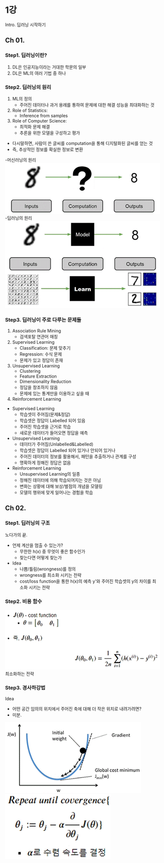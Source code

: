 # 1강
Intro. 딥러닝 시작하기

## Ch 01.
### Step1. 딥러닝이란?

1. DL은 인공지능이라는 거대한 학문의 일부
2. DL은 ML의 여러 기법 중 하나

### Step2. 딥러닝의 원리

1. ML의 정의
   - 주어진 데이터나 과거 용례를 통하여 문제에 대한 해결 성능을 최대화하는 것
2. Role of Statistics:
   - Inference from samples
3. Role of Computer Science:
   - 최적화 문제 해결
   - 추론을 위한 모델을 구성하고 평가
- 다시말하면, 사람이 쓴 글씨를 computation을 통해 디지털화된 글씨를 얻는 것
- 즉, 추상적인 정보를 확실한 정보로 변환
  
-머신러닝의 원리
![1-1](./img/1-1.gif)
-딥러닝의 원리
![1-2](./img/1-2.gif)

### Step3. 딥러닝이 주로 다루는 문제들

1. Association Rule Mining
   - 검색포탈 연관어 매칭
2. Supervised Learning
   - Classification: 문제 맞추기
   - Regression: 수식 문제
   - 문제가 있고 정답이 존재
3. Unsupervised Learning
   - Clustering
   - Feature Extraction
   - Dimensionality Reduction
   - 정답을 창조하지 않음
   - 문제에 있는 통계만을 이용하고 싶을 때
4. Reinforcement Learning



- Supervised Learning
  - 학습셋이 주어짐(문제&정답)
  - 학습셋은 정답이 Labelled 되어 있음
  - 주어진 학습셋을 근거로 학습
  - 새로운 데이터가 들어오면 정답을 예측
- Unsupervised Learning
  - 데이터가 주어짐(Unlabelled&Labelled)
  - 학습셋은 정답이 Labelled 되어 있거나 안되어 있거나
  - 주어진 데이터의 정보를 활용해서, 패턴을 추출하거나 관계를 구성
  - 명확하게 정해진 정답은 없음
- Reinforcement Learning
  - Unsupervised Learning의 일종
  - 정해진 데이터에 의해 학습되어지는 것은 아님
  - 변화는 상황에 대해 보상/벌점의 개념을 모델링
  - 모델의 행위에 맞게 일어나는 경험을 학습
  

## Ch 02.

### Step1. 딥러닝의 구조

노다가의 끝.
- 언제 계산을 멈출 수 있는가?
  - 무한한 h(x) 중 무엇이 좋은 함수인가
  - 찾는다면 어떻게 찾는가
- Idea
  - 나쁨/틀림(wrongness)를 정의
  - wrongness를 최소화 시키는 전략
  - cost/loss function을 통한 h(x)의 예측 y'와 주어진 학습셋의 y의 차이를 최소화 시키는 전략

### Step2. 비용 함수

![1-3](./img/1-3.gif)
최소화하는 전략

### Step3. 경사하강법

Idea
- 어떤 공간 임의의 위치에서 주어진 축에 대해 더 작은 위치로 내려가려면?
- 미분.

![1-4](./img/1-4.gif)
![1-5](./img/1-5.gif)